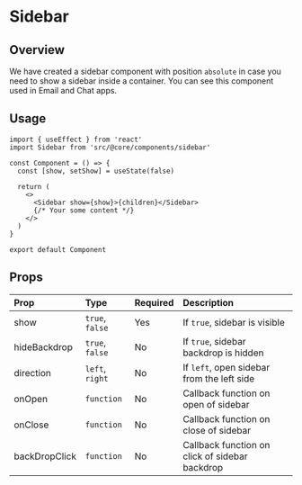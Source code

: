 # Sidebar

## Overview

We have created a sidebar component with position `absolute` in case you need to show a sidebar inside a container. You can see this component used in Email and Chat apps.

## Usage

```tsx{2,9}
import { useEffect } from 'react'
import Sidebar from 'src/@core/components/sidebar'

const Component = () => {
  const [show, setShow] = useState(false)

  return (
    <>
      <Sidebar show={show}>{children}</Sidebar>
      {/* Your some content */}
    </>
  )
}

export default Component
```

## Props

| Prop          | Type            | Required | Description                                    |
| :------------ | :-------------- | :------- | :--------------------------------------------- |
| show          | `true`, `false` | Yes      | If `true`, sidebar is visible                  |
| hideBackdrop  | `true`, `false` | No       | If `true`, sidebar backdrop is hidden          |
| direction     | `left`, `right` | No       | If `left`, open sidebar from the left side     |
| onOpen        | `function`      | No       | Callback function on open of sidebar           |
| onClose       | `function`      | No       | Callback function on close of sidebar          |
| backDropClick | `function`      | No       | Callback function on click of sidebar backdrop |
